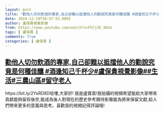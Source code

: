 ```yaml
---
layout: post
title: "勸他人切勿飲酒的專家,自己卻難以抵擋他人的勸說究竟是何種佳釀 #酒逢知己千杯少#盧保貴視覺影像##生活#三農山區#留守老人"
date: 2024-12-19T10:57:53.000Z
author: 盧保貴視覺影像
from: https://www.youtube.com/watch?v=Fh7jSE_6H2o
tags: [ 盧保貴 ]
comments: True
categories: [ 盧保貴 ]
---
```

<!--1734605873000-->
[勸他人切勿飲酒的專家,自己卻難以抵擋他人的勸說究竟是何種佳釀 #酒逢知己千杯少#盧保貴視覺影像##生活#三農山區#留守老人](https://www.youtube.com/watch?v=Fh7jSE_6H2o)
------

<div>
https://bit.ly/2YsRD8D哈嘍,大家好! 我是盧寶貴!我拍攝的視頻希望能給大家帶來貢獻能夠留存後世,能成為後人對現在的歷史參考期待影像能為將來保留文獻,給人們帶來更多的意義與思考。喜歡我的視頻記得評論哦!
</div>
